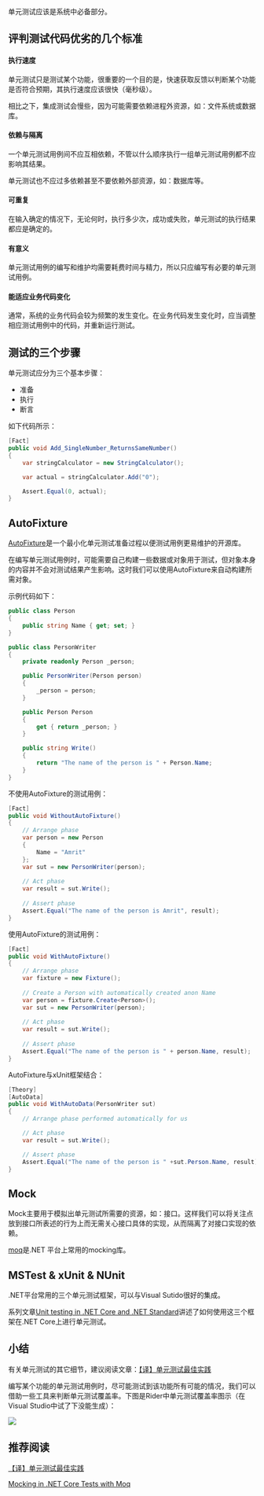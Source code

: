 

单元测试应该是系统中必备部分。

## 评判测试代码优劣的几个标准

#### 执行速度

单元测试只是测试某个功能，很重要的一个目的是，快速获取反馈以判断某个功能是否符合预期，其执行速度应该很快（毫秒级）。

相比之下，集成测试会慢些，因为可能需要依赖进程外资源，如：文件系统或数据库。

#### 依赖与隔离

一个单元测试用例间不应互相依赖，不管以什么顺序执行一组单元测试用例都不应影响其结果。

单元测试也不应过多依赖甚至不要依赖外部资源，如：数据库等。

#### 可重复

在输入确定的情况下，无论何时，执行多少次，成功或失败，单元测试的执行结果都应是确定的。

#### 有意义

单元测试用例的编写和维护均需要耗费时间与精力，所以只应编写有必要的单元测试用例。

#### 能适应业务代码变化

通常，系统的业务代码会较为频繁的发生变化。在业务代码发生变化时，应当调整相应测试用例中的代码，并重新运行测试。

## 测试的三个步骤

单元测试应分为三个基本步骤：

+ 准备
+ 执行
+ 断言

如下代码所示：

```c#
[Fact]
public void Add_SingleNumber_ReturnsSameNumber()
{
    var stringCalculator = new StringCalculator();

    var actual = stringCalculator.Add("0");

    Assert.Equal(0, actual);
}
```

## AutoFixture

[AutoFixture](https://github.com/AutoFixture/AutoFixture)是一个最小化单元测试准备过程以便测试用例更易维护的开源库。

在编写单元测试用例时，可能需要自己构建一些数据或对象用于测试，但对象本身的内容并不会对测试结果产生影响。这时我们可以使用AutoFixture来自动构建所需对象。

示例代码如下：

```c#
public class Person
{
    public string Name { get; set; }
}

public class PersonWriter
{
    private readonly Person _person;

    public PersonWriter(Person person)
    {
        _person = person;
    }

    public Person Person
    {
        get { return _person; }
    }

    public string Write()
    {
        return "The name of the person is " + Person.Name;
    }
}
```

不使用AutoFixture的测试用例：

```c#
[Fact]
public void WithoutAutoFixture()
{
    // Arrange phase
    var person = new Person
    {
        Name = "Amrit"
    };
    var sut = new PersonWriter(person);
    
    // Act phase
    var result = sut.Write();
    
    // Assert phase
    Assert.Equal("The name of the person is Amrit", result);
}
```

使用AutoFixture的测试用例：

```c#
[Fact]
public void WithAutoFixture()
{
    // Arrange phase
    var fixture = new Fixture();
    
    // Create a Person with automatically created anon Name
    var person = fixture.Create<Person>();
    var sut = new PersonWriter(person);
    
    // Act phase
    var result = sut.Write();
    
    // Assert phase
    Assert.Equal("The name of the person is " + person.Name, result);
}
```

AutoFixture与xUnit框架结合：

```c#
[Theory]
[AutoData]
public void WithAutoData(PersonWriter sut)
{
    // Arrange phase performed automatically for us

    // Act phase
    var result = sut.Write();

    // Assert phase
    Assert.Equal("The name of the person is " +sut.Person.Name, result);
}
```

## Mock

Mock主要用于模拟出单元测试所需要的资源，如：接口。这样我们可以将关注点放到接口所表述的行为上而无需关心接口具体的实现，从而隔离了对接口实现的依赖。

[moq](https://github.com/moq/moq4)是.NET 平台上常用的mocking库。

## MSTest & xUnit & NUnit

.NET平台常用的三个单元测试框架，可以与Visual Sutido很好的集成。

系列文章[Unit testing in .NET Core and .NET Standard](https://docs.microsoft.com/en-us/dotnet/core/testing/)讲述了如何使用这三个框架在.NET Core上进行单元测试。

## 小结

有关单元测试的其它细节，建议阅读文章：[【译】单元测试最佳实践](https://www.cnblogs.com/Cwj-XFH/p/9501414.html)

编写某个功能的单元测试用例时，尽可能测试到该功能所有可能的情况，我们可以借助一些工具来判断单元测试覆盖率。下图是Rider中单元测试覆盖率图示（在Visual Studio中试了下没能生成）：

![](C:/Users/WenJun/Desktop/CleanCsharp/imgs/unit_test.jpg)

## 推荐阅读

[【译】单元测试最佳实践](https://www.cnblogs.com/Cwj-XFH/p/9501414.html)

[Mocking in .NET Core Tests with Moq](http://dontcodetired.com/blog/post/Mocking-in-NET-Core-Tests-with-Moq)

